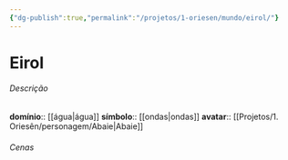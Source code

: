 ```yaml
---
{"dg-publish":true,"permalink":"/projetos/1-oriesen/mundo/eirol/"}
---
```



# Eirol

###### Descrição
**domínio**:: [[água|água]]
**símbolo**:: [[ondas|ondas]]
**avatar**:: [[Projetos/1. Oriesên/personagem/Abaie|Abaie]]


###### Cenas

